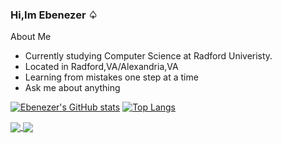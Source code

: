 ### Hi,Im Ebenezer ♤


About Me
- Currently studying Computer Science at Radford Univeristy.
- Located in Radford,VA/Alexandria,VA
- Learning from mistakes one step at a time 
- Ask me about anything

   
  
[![Ebenezer's GitHub stats](https://github-readme-stats.vercel.app/api?username=Ebenmars)](https://github.com/Ebenmars/github-readme-stats)                          [![Top Langs](https://github-readme-stats.vercel.app/api/top-langs/?username=Ebenmars&layout=compact)](https://github.com/Ebenmars/github-readme-stats)

<a href="https://github.com/anuraghazra/github-readme-stats">
  <img align="center" src="[![Ebenezer's GitHub stats](https://github-readme-stats.vercel.app/api?username=Ebenmars)](https://github.com/Ebenmars/github-readme-stats)" />
</a>
<a href="https://github.com/anuraghazra/convoychat">
  <img align="center" src="https://github-readme-stats.vercel.app/api/pin/?username=anuraghazra&repo=convoychat" />
</a>
